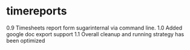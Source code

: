 timereports
=========

0.9 Timesheets report form sugarinternal via command line.
1.0 Added google doc export support
1.1 Overall cleanup and running strategy has been optimized
